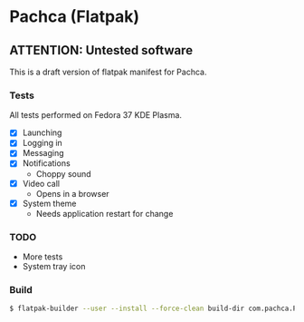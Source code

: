 # Pachca (Flatpak)

## ATTENTION: Untested software

This is a draft version of flatpak manifest for Pachca.

### Tests

All tests performed on Fedora 37 KDE Plasma.

- [x] Launching
- [x] Logging in
- [x] Messaging
- [x] Notifications
    - Choppy sound
- [x] Video call
    - Opens in a browser
- [x] System theme
    - Needs application restart for change

### TODO

- More tests
- System tray icon

### Build

```sh
$ flatpak-builder --user --install --force-clean build-dir com.pachca.Pachca.yml
```

